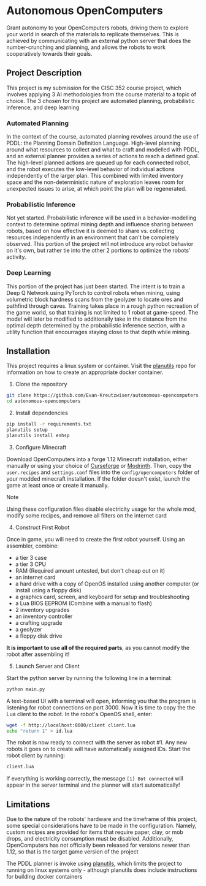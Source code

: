 # Autonomous OpenComputers

Grant autonomy to your OpenComputers robots, driving them to explore your world in search of the materials to replicate themselves. This is achieved by communicating with an external python server that does the number-crunching and planning, and allows the robots to work cooperatively towards their goals.

## Project Description

This project is my submission for the CISC 352 course project, which involves applying 3 AI methodologies from the course material to a topic of choice. The 3 chosen for this project are automated planning, probabilistic inference, and deep learning

### Automated Planning

In the context of the course, automated planning revolves around the use of PDDL: the Planning Domain Definition Language. High-level planning around what resources to collect and what to craft and modelled with PDDL, and an external planner provides a series of actions to reach a defined goal. The high-level planned actions are queued up for each connected robot, and the robot executes the low-level behavior of individual actions independently of the larger plan. This combined with limited inventory space and the non-deterministic nature of exploration leaves room for unexpected issues to arise, at which point the plan will be regenerated. 

### Probabilistic Inference

Not yet started. Probabilistic inference will be used in a behavior-modelling context to determine optimal mining depth and influence sharing between robots, based on how effective it is deemed to share vs. collecting resources independently in an environment that can't be completely observed. This portion of the project will not introduce any robot behavior on it's own, but rather tie into the other 2 portions to optimize the robots' activity.

### Deep Learning

This portion of the project has just been started. The intent is to train a Deep Q Network using PyTorch to control robots when mining, using volumetric block hardness scans from the geolyzer to locate ores and pathfind through caves. Training takes place in a rough python recreation of the game world, so that training is not limited to 1 robot at game-speed. The model will later be modified to additionally take in the distance from the optimal depth determined by the probabilistic inference section, with a utility function that encourrages staying close to that depth while mining.

## Installation

This project requires a linux system or container. Visit the [planutils](https://github.com/AI-Planning/planutils/tree/main) repo for information on how to create an appropriate docker container.

1. Clone the repository
```sh
git clone https://github.com/Evan-Kreutzwiser/autonomous-opencomputers.git
cd autonomous-opencomputers
```

2. Install dependencies
```sh
pip install -r requirements.txt
planutils setup
planutils install enhsp
```

3. Configure Minecraft

Download OpenComputers into a forge 1.12 Minecraft installation, either manually or using your choice of [Curseforge](https://www.curseforge.com/minecraft/mc-mods/opencomputers) or [Modrinth](https://modrinth.com/mod/opencomputers). Then, copy the `user.recipes` and `settings.conf` files into the `config/opencomputers` folder of your modded minecraft installation. If the folder doesn't exist, launch the game at least once or create it manually.

> [!NOTE]   
> Using these configuration files disable electricity usage for the whole mod, modify some recipes, and remove all filters on the internet card 

4. Construct First Robot

Once in game, you will need to create the first robot yourself. Using an assembler, combine:
- a tier 3 case
- a tier 3 CPU
- RAM (Required amount untested, but don't cheap out on it)
- an internet card
- a hard drive with a copy of OpenOS installed using another computer (or install using a floppy disk)
- a graphics card, screen, and keyboard for setup and troubleshooting
- a Lua BIOS EEPROM (Combine with a manual to flash)
- 2 inventory upgrades
- an inventory controller
- a crafting upgrade
- a geolyzer
- a floppy disk drive

**It is important to use all of the required parts**, as you cannot modify the robot after assembling it!

5. Launch Server and Client

Start the python server by running the following line in a terminal:
```sh
python main.py
```

A text-based UI with a terminal will open, informing you that the program is listening for robot connections on port 3000. Now it is time to copy the the Lua client to the robot. In the robot's OpenOS shell, enter:

```sh
wget -f http://localhost:8080/client client.lua
echo "return 1" > id.lua
```

The robot is now ready to connect with the server as robot #1. Any new robots it goes on to create will have automatically assigned IDs. Start the robot client by running:

```sh
client.lua
```

If everything is working correctly, the message `[1] Bot connected` will appear in the server terminal and the planner will start automatically!

## Limitations

Due to the nature of the robots' hardware and the timeframe of this project, some special considerations have to be made in the configuration. Namely, custom recipes are provided for items that require paper, clay, or mob drops, and electricity consumption must be disabled. Additionally, OpenComputers has not officially been released for versions newer than 1.12, so that is the target game version of the project

The PDDL planner is invoke using [planutils](https://github.com/AI-Planning/planutils/tree/main), which limits the project to running on linux systems only - although planutils does include instructions for building docker containers
